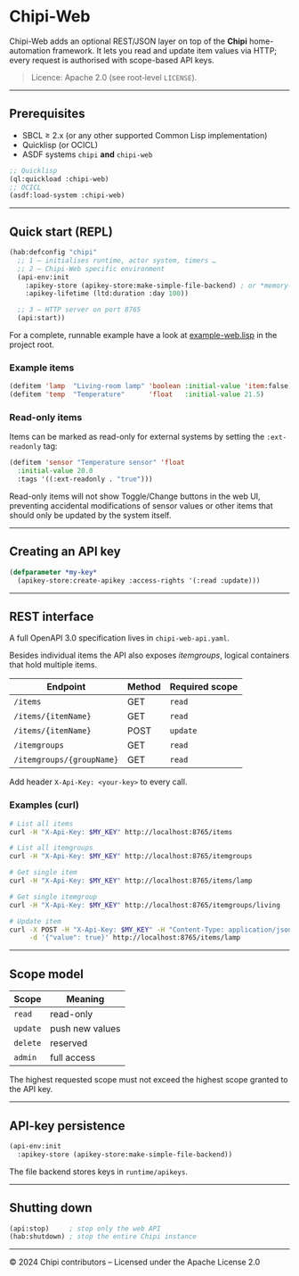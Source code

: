 # Chipi-Web

Chipi-Web adds an optional REST/JSON layer on top of the **Chipi** home-automation
framework. It lets you read and update item values via HTTP; every request is
authorised with scope-based API keys.

> Licence: Apache 2.0 (see root‐level `LICENSE`).

---

## Prerequisites

* SBCL ≥ 2.x (or any other supported Common Lisp implementation)  
* Quicklisp (or OCICL)  
* ASDF systems `chipi` **and** `chipi-web`

```lisp
;; Quicklisp
(ql:quickload :chipi-web)
;; OCICL
(asdf:load-system :chipi-web)
```

---

## Quick start (REPL)

```lisp
(hab:defconfig "chipi"
  ;; 1 – initialises runtime, actor system, timers …
  ;; 2 – Chipi-Web specific environment
  (api-env:init
    :apikey-store (apikey-store:make-simple-file-backend) ; or *memory-backend* for testing
    :apikey-lifetime (ltd:duration :day 100))

  ;; 3 – HTTP server on port 8765
  (api:start))
```

For a complete, runnable example have a look at
[example-web.lisp](./example-web.lisp) in the project root.

### Example items

```lisp
(defitem 'lamp  "Living-room lamp" 'boolean :initial-value 'item:false)
(defitem 'temp  "Temperature"      'float   :initial-value 21.5)
```

### Read-only items

Items can be marked as read-only for external systems by setting the `:ext-readonly` tag:

```lisp
(defitem 'sensor "Temperature sensor" 'float 
  :initial-value 20.0
  :tags '((:ext-readonly . "true")))
```

Read-only items will not show Toggle/Change buttons in the web UI, preventing accidental modifications of sensor values or other items that should only be updated by the system itself.

---

## Creating an API key

```lisp
(defparameter *my-key*
  (apikey-store:create-apikey :access-rights '(:read :update)))
```

---

## REST interface

A full OpenAPI 3.0 specification lives in `chipi-web-api.yaml`.

Besides individual items the API also exposes *itemgroups*, logical
containers that hold multiple items.

| Endpoint            | Method | Required scope |
|---------------------|--------|----------------|
| `/items`            | GET    | `read`         |
| `/items/{itemName}` | GET    | `read`         |
| `/items/{itemName}` | POST   | `update`       |
| `/itemgroups`            | GET    | `read`         |
| `/itemgroups/{groupName}` | GET    | `read`         |

Add header `X-Api-Key: <your-key>` to every call.

### Examples (curl)

```bash
# List all items
curl -H "X-Api-Key: $MY_KEY" http://localhost:8765/items

# List all itemgroups
curl -H "X-Api-Key: $MY_KEY" http://localhost:8765/itemgroups

# Get single item
curl -H "X-Api-Key: $MY_KEY" http://localhost:8765/items/lamp

# Get single itemgroup
curl -H "X-Api-Key: $MY_KEY" http://localhost:8765/itemgroups/living

# Update item
curl -X POST -H "X-Api-Key: $MY_KEY" -H "Content-Type: application/json" \
     -d '{"value": true}' http://localhost:8765/items/lamp
```

---

## Scope model

| Scope  | Meaning            |
|--------|--------------------|
| `read` | read-only          |
| `update` | push new values  |
| `delete` | reserved         |
| `admin` | full access       |

The highest requested scope must not exceed the highest scope granted to the
API key.

---

## API-key persistence

```lisp
(api-env:init
  :apikey-store (apikey-store:make-simple-file-backend))
```

The file backend stores keys in `runtime/apikeys`.

---

## Shutting down

```lisp
(api:stop)     ; stop only the web API
(hab:shutdown) ; stop the entire Chipi instance
```

---

© 2024 Chipi contributors – Licensed under the Apache License 2.0
